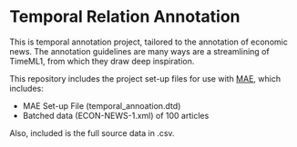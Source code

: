 # Temporal Relation Annotation

This is temporal annotation project, tailored to the annotation of economic news. The annotation guidelines are many ways are a streamlining of TimeML1, from which they draw deep inspiration.

This repository includes the project set-up files for use with [MAE](https://keighrim.github.io/mae-annotation/), which includes: 
+ MAE Set-up File (temporal_annoation.dtd)
+ Batched data (ECON-NEWS-1.xml) of 100 articles

Also, included is the full source data in .csv. 
